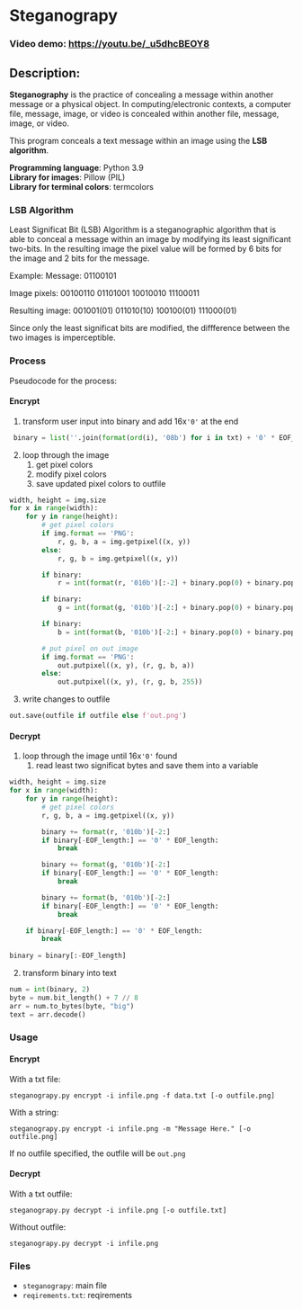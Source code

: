 # Steganograpy
### Video demo: https://youtu.be/_u5dhcBEOY8
## Description:
__Steganography__ is the practice of concealing a message within another message or a physical object.
In computing/electronic contexts, a computer file, message, image, or video is concealed within another file, message, image, or video.

This program conceals a text message within an image using the __LSB algorithm__.

**Programming language**: Python 3.9  
**Library for images**: Pillow (PIL)  
**Library for terminal colors**: termcolors  

### LSB Algorithm
Least Significat Bit (LSB) Algorithm is a steganographic algorithm that is able to conceal a message within an image by modifying its least significant two-bits.
In the resulting image the pixel value will be formed by 6 bits for the image and 2 bits for the message.

Example:
Message:
01100101

Image pixels:
00100110 01101001 10010010 11100011

Resulting image:
001001(01) 011010(10) 100100(01) 111000(01)

Since only the least significat bits are modified, the diffference between the two images is imperceptible.

### Process
Pseudocode for the process:
#### Encrypt
1. transform user input into binary and add 16x`'0'` at the end
```python
 binary = list(''.join(format(ord(i), '08b') for i in txt) + '0' * EOF_length)
```
2. loop through the image
    1. get pixel colors
    2. modify pixel colors
    3. save updated pixel colors to outfile
```python
width, height = img.size
for x in range(width):
    for y in range(height):
        # get pixel colors
        if img.format == 'PNG':
            r, g, b, a = img.getpixel((x, y))
        else:
            r, g, b = img.getpixel((x, y))

        if binary:
            r = int(format(r, '010b')[:-2] + binary.pop(0) + binary.pop(0), 2)

        if binary:
            g = int(format(g, '010b')[-2:] + binary.pop(0) + binary.pop(0), 2)

        if binary:
            b = int(format(b, '010b')[-2:] + binary.pop(0) + binary.pop(0), 2)

        # put pixel on out image
        if img.format == 'PNG':
            out.putpixel((x, y), (r, g, b, a))
        else:
            out.putpixel((x, y), (r, g, b, 255))
```
3. write changes to outfile
```python
out.save(outfile if outfile else f'out.png')
```
#### Decrypt
1. loop through the image until 16x`'0'` found
    1. read least two significat bytes and save them into a variable
```python
width, height = img.size
for x in range(width):
    for y in range(height):
        # get pixel colors
        r, g, b, a = img.getpixel((x, y))

        binary += format(r, '010b')[-2:]
        if binary[-EOF_length:] == '0' * EOF_length:
            break

        binary += format(g, '010b')[-2:]
        if binary[-EOF_length:] == '0' * EOF_length:
            break

        binary += format(b, '010b')[-2:]
        if binary[-EOF_length:] == '0' * EOF_length:
            break

    if binary[-EOF_length:] == '0' * EOF_length:
        break
 
binary = binary[:-EOF_length]
```
2. transform binary into text
```python
num = int(binary, 2)
byte = num.bit_length() + 7 // 8
arr = num.to_bytes(byte, "big")
text = arr.decode()
```

### Usage

#### Encrypt
With a txt file:
```
steganograpy.py encrypt -i infile.png -f data.txt [-o outfile.png]
```
With a string:
```
steganograpy.py encrypt -i infile.png -m "Message Here." [-o outfile.png]
```
If no outfile specified, the outfile will be `out.png`

#### Decrypt
With a txt outfile:
```
steganograpy.py decrypt -i infile.png [-o outfile.txt]
```
Without outfile:
```
steganograpy.py decrypt -i infile.png
```

### Files
- `steganograpy`: main file
- `reqirements.txt`: reqirements

